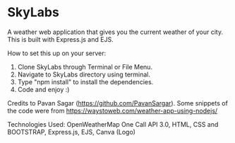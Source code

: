 # SkyLabs

A weather web application that gives you the current weather of your city. This is built with Express.js and EJS. 


How to set this up on your server:
1. Clone SkyLabs through Terminal or File Menu.
2. Navigate to SkyLabs directory using terminal.
3. Type "npm install" to install the dependencies.
4. Code and enjoy :)


Credits to Pavan Sagar (https://github.com/PavanSargar). Some snippets of the code were from https://waystoweb.com/weather-app-using-nodejs/

Technologies Used:
OpenWeatherMap One Call API 3.0, 
HTML,
CSS and BOOTSTRAP,
Express.js,
EJS,
Canva (Logo)



